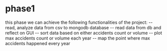# phase1
this phase we can achieve the following functionalities of the project:
-- read, analyze data from csv to mongodb database
-- read data from db and reflect on GUI
-- sort data based on either accidents count or volume
-- plot max accidents count or volume each year
-- map the point where max accidents happened every year
